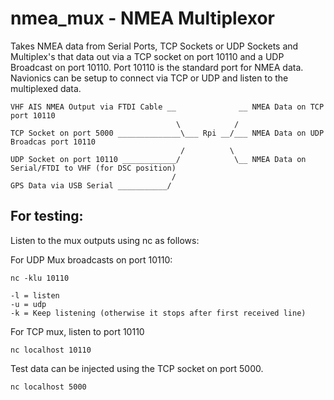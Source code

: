 # nmea_mux - NMEA Multiplexor

Takes NMEA data from Serial Ports, TCP Sockets or UDP Sockets and Multiplex's that data out via a TCP socket on port 10110 and a UDP Broadcast on port 10110.
Port 10110 is the standard port for NMEA data.  Navionics can be setup to connect via TCP or UDP and listen to the multiplexed data.

```
VHF AIS NMEA Output via FTDI Cable __              __ NMEA Data on TCP port 10110
                                     \            /
TCP Socket on port 5000 ______________\___ Rpi __/___ NMEA Data on UDP Broadcas port 10110
                                      /          \
UDP Socket on port 10110 ____________/            \__ NMEA Data on Serial/FTDI to VHF (for DSC position)
                                    /
GPS Data via USB Serial ___________/
```

## For testing:

Listen to the mux outputs using nc as follows:

For UDP Mux broadcasts on port 10110:   
```
nc -klu 10110

-l = listen   
-u = udp   
-k = Keep listening (otherwise it stops after first received line)  
```

For TCP mux, listen to port 10110
```
nc localhost 10110
```

Test data can be injected using the TCP socket on port 5000.
```
nc localhost 5000
```

